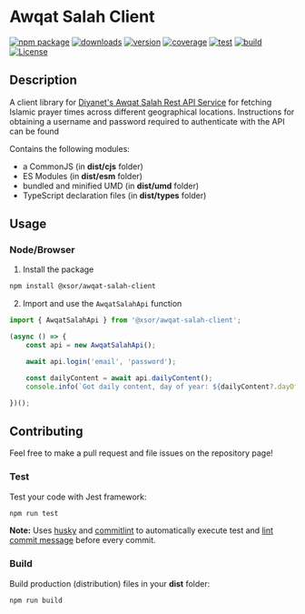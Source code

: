 # Awqat Salah Client

[![npm package](https://img.shields.io/badge/npm%20i-@xsor/awqat-salah-client-brightgreen)](https://www.npmjs.com/package/@xsor/awqat-salah-client)
[![downloads](https://img.shields.io/npm/dt/@xsor/awqat-salah-client)](https://www.npmjs.com/package/@xsor/awqat-salah-client)
[![version](https://img.shields.io/npm/v/@xsor/awqat-salah-client)](https://github.com/xsorifc28/awqat-salah-client/releases)
[![coverage](https://img.shields.io/codecov/c/github/xsorifc28/awqat-salah-client)](https://app.codecov.io/gh/xsorifc28/awqat-salah-client)
[![test](https://img.shields.io/github/actions/workflow/status/xsorifc28/awqat-salah-client/test.yml?branch=main&label=tests)](https://github.com/xsorifc28/awqat-salah-client/actions/workflows/test.yml)
[![build](https://img.shields.io/github/actions/workflow/status/xsorifc28/awqat-salah-client/publish.yml)](https://github.com/xsorifc28/awqat-salah-client/actions/workflows/publish.yml)
[![License](https://img.shields.io/github/license/xsorifc28/awqat-salah-client)](https://github.com/xsorifc28/awqat-salah-client/blob/main/LICENSE)

## Description

A client library for [Diyanet's Awqat Salah Rest API Service](https://awqatsalah.diyanet.gov.tr/index.html) for fetching Islamic prayer times across different geographical locations. Instructions for obtaining a username and password required to authenticate with the API can be found

Contains the following modules:
- a CommonJS (in **dist/cjs** folder)
- ES Modules (in **dist/esm** folder)
- bundled and minified UMD (in **dist/umd** folder)
- TypeScript declaration files (in **dist/types** folder)

## Usage

### Node/Browser
1. Install the package
```bash
npm install @xsor/awqat-salah-client
```
2. Import and use the `AwqatSalahApi` function
```typescript
import { AwqatSalahApi } from '@xsor/awqat-salah-client';

(async () => {
    const api = new AwqatSalahApi();

    await api.login('email', 'password');

    const dailyContent = await api.dailyContent();
    console.info(`Got daily content, day of year: ${dailyContent?.dayOfYear}`);

})();
```

## Contributing

Feel free to make a pull request and file issues on the repository page!

### Test

Test your code with Jest framework:

```bash
npm run test
```

**Note:** Uses [husky](https://typicode.github.io/husky/) and [commitlint](https://commitlint.js.org/) to automatically execute test and [lint commit message](https://www.conventionalcommits.org/) before every commit.

### Build

Build production (distribution) files in your **dist** folder:

```bash
npm run build
```
